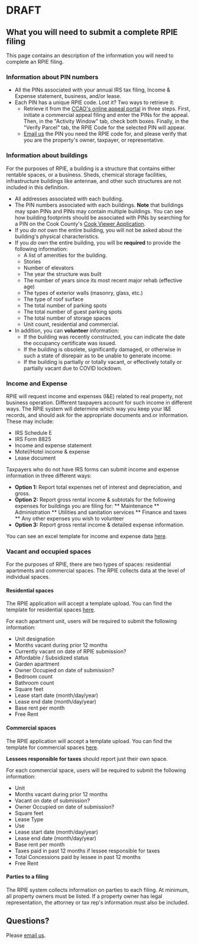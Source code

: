 # DRAFT

## What you will need to submit a complete RPIE filing

This page contains an description of the information you will need to complete an RPIE filing.

### Information about PIN numbers

* All the PINs associated with your annual IRS tax filing, Income & Expense statement, business, and/or lease.
* Each PIN has a unique RPIE code. Lost it? Two ways to retrieve it:
  + Retrieve it from the [CCAO's online appeal portal](https://propertytaxfilings.cookcountyil.gov/) in three steps. First, initiate a commercial appeal filing and enter the PINs for the appeal. Then, in the "Activity Window" tab, check both boxes. Finally, in the "Verify Parcel" tab, the RPIE Code for the selected PIN will appear.
  + [Email us](mailto:RPIEsupport@cookcountyassessor.com) the PIN you need the RPIE code for, and please verify that you are the property's owner, taxpayer, or representative.


### Information about buildings

For the purposes of RPIE, a building is a structure that contains either rentable spaces, or a business. Sheds, chemical storage facilities, infrastructure buildings like antennae, and other such structures are not included in this definition.

* All addresses associated with each building.
* The PIN numbers associated with each buildings. **Note** that buildings may span PINs and PINs may contain multiple buildings. You can see how building footprints should be associated with PINs by searching for a PIN on the Cook County's [Cook Viewer Application](https://maps.cookcountyil.gov/cookviewer/mapViewer.html).
* If you *do not* own the entire building, you will not be asked about the building's physical characteristics.
* If you *do* own the entire building, you will be **required** to provide the following information:
  * A list of amenities for the building.
  * Stories
  * Number of elevators
  * The year the structure was built
  * The number of years since its most recent major rehab (effective age)
  * The types of exterior walls (masonry, glass, etc.)
  * The type of roof surface
  * The total number of parking spots
  * The total number of guest parking spots
  * The total number of storage spaces
  * Unit count, residential and commercial.
* In addition, you can **volunteer** information:
  * If the building was recently constructed, you can indicate the date the occupancy certificate was issued.
  * If the building is obsolete, significantly damaged, or otherwise in such a state of disrepair as to be unable to generate income.
  * If the building is partially or totally vacant, or effectively totally or partially vacant due to COVID lockdown.

### Income and Expense

RPIE will request income and expenses (I&E) related to real property, not business operation. Different taxpayers account for such income in different ways. The RPIE system will determine which way you keep your I&E records, and should ask for the appropriate documents and.or information. These may include:

* IRS Schedule E
* IRS Form 8825
* Income and expense statement
* Motel/Hotel income & expense
* Lease document

Taxpayers who do not have IRS forms can submit income and expense information in three different ways:

* **Option 1:** Report total expenses net of interest and depreciation, and gross.
* **Option 2:** Report gross rental income & subtotals for the following expenses for buildings you are filing for:
** Maintenance
** Administration
** Utilities and sanitation services
** Finance and taxes
** Any other expenses you wish to volunteer
* **Option 3:** Report gross rental income & detailed expense information.

You can see an excel template for income and expense data [here](templates/rpie-ie-templates.xlsx).

### Vacant and occupied spaces

For the purposes of RPIE, there are two types of spaces: residential apartments and commercial spaces. The RPIE collects data at the level of individual spaces.

#### Residential spaces

The RPIE application will accept a template upload. You can find the template for residential spaces [here](templates/2021-rpie-residential-spaces-template.xlsx).

For each apartment unit, users will be required to submit the following information:

* Unit designation
* Months vacant during prior 12 months
* Currently vacant on date of RPIE submission?
* Affordable / Subsidized status
* Garden apartment
* Owner Occupied on date of submission?
* Bedroom count
* Bathroom count
* Square feet
* Lease start date (month/day/year)
* Lease end date (month/day/year)
* Base rent per month
* Free Rent

#### Commercial spaces

The RPIE application will accept a template upload. You can find the template for commercial spaces [here](templates/2021-rpie-commercial-spaces-template.xlsx).

**Lessees responsible for taxes** should report just their own space.

For each commercial space, users will be required to submit the following information:

* Unit
* Months vacant during prior 12 months
* Vacant on date of submission?
* Owner Occupied on date of submission?
* Square feet
* Lease Type
* Use
* Lease start date (month/day/year)
* Lease end date (month/day/year)
* Base rent per month
* Taxes paid in past 12 months if lessee responsible for taxes
* Total Concessions paid by lessee in past 12 months
* Free Rent

#### Parties to a filing

The RPIE system collects information on parties to each filing. At minimum, all property owners must be listed. If a property owner has legal representation, the attorney or tax rep's information must also be included.

## Questions?

Please [email us](mailto:RPIEsupport@cookcountyassessor.com).

